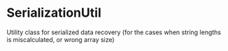 SerializationUtil
=================

Utility class for serialized data recovery (for the cases when string lengths is miscalculated, or wrong array size)
